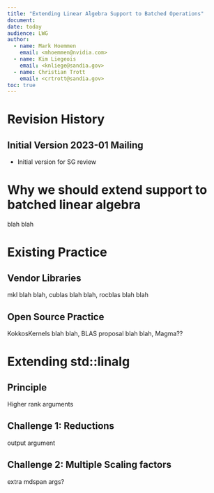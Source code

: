 ```yaml
---
title: "Extending Linear Algebra Support to Batched Operations"
document: 
date: today
audience: LWG
author:
  - name: Mark Hoemmen 
    email: <mhoemmen@nvidia.com>
  - name: Kim Liegeois
    email: <knliege@sandia.gov>
  - name: Christian Trott 
    email: <crtrott@sandia.gov>
toc: true
---
```



# Revision History

## Initial Version 2023-01 Mailing

- Initial version for SG review

# Why we should extend support to batched linear algebra

blah blah

# Existing Practice

## Vendor Libraries

mkl blah blah, cublas blah blah, rocblas blah blah

## Open Source Practice

KokkosKernels blah blah, BLAS proposal blah blah, Magma??

# Extending std::linalg

## Principle

Higher rank arguments

## Challenge 1: Reductions

output argument

## Challenge 2: Multiple Scaling factors

extra mdspan args?

